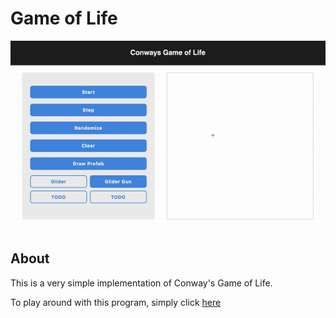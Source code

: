 # Game of Life

![](assets/demo.gif)

## About

This is a very simple implementation of Conway's Game of Life.

To play around with this program, simply click [here](https://carterahart18.github.io/game-of-life/)
